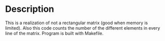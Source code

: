# Description
This is a realization of not a rectangular matrix (good when memory is limited). Also this code counts the number of the different elements in every line of the matrix. Program is built with Makefile.
